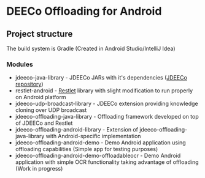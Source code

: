 # DEECo Offloading for Android

## Project structure

The build system is Gradle (Created in Android Studio/IntelliJ Idea)

### Modules
- jdeeco-java-library - JDEECo JARs with it's dependencies ([JDEECo repository](https://github.com/d3scomp/JDEECo))
- restlet-android - [Restlet](restlet.com) library with slight modification to run properly on Android platform
- jdeeco-udp-broadcast-library - JDEECo extension providing knowledge cloning over UDP broadcast
- jdeeco-offloading-java-library - Offloading framework developed on top of JDEECo and Restlet
- jdeeco-offloading-android-library - Extension of jdeeco-offloading-java-library with Android-specific implementation
- jdeeco-offloading-android-demo - Demo Android application using offloading capabilities (Simple app for testing purposes)
- jdeeco-offloading-android-demo-offloadableocr - Demo Android application with simple OCR functionality taking advantage of offloading (Work in progress)